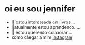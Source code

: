 # oi eu sou jennifer
- 👀 estou interessada em livros ...
- 🌱atualmente estou aprendendo.
  ...
- 💞️ estou querendo colaborar ...
-  como chegar a mim [instagram](https://instagram.com/djennii_y/)

<!---apenas brilhe e continue
jennii18/jennii18 is a ✨ special ✨ repository because its `README.md` (this file) appears on your GitHub profile.
You can click the Preview link to take a look at your changes.
--->

